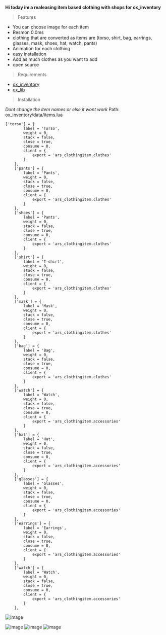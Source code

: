 **Hi today im a realeasing item based clothing with shops for ox_inventory**

> Features

* You can choose image for each item
* Resmon 0.0ms
* clothing that are converted as items are (torso, shirt, bag, earrings, glasses, mask, shoes, hat, watch, pants)
* Animation for each clothing 
* easy installation
* Add as much clothes as you want to add
* open source
> Requirements
* [ox_inventory](https://github.com/overextended/ox_inventory)
* [ox_lib](https://github.com/overextended/ox_lib)
> Installation 

*Dont change the item names or else it wont work*
Path: ox_inventory/data/items.lua

```
['torso'] = {
		label = 'Torso',
		weight = 0,
		stack = false,
		close = true,
		consume = 0,
		client = {
			export = 'ars_clothingitem.clothes'
		}
	},
	['pants'] = {
		label = 'Pants',
		weight = 0,
		stack = false,
		close = true,
		consume = 0,
		client = {
			export = 'ars_clothingitem.clothes'
		}
	},
	['shoes'] = {
		label = 'Pants',
		weight = 0,
		stack = false,
		close = true,
		consume = 0,
		client = {
			export = 'ars_clothingitem.clothes'
		}
	},
	['shirt'] = {
		label = 'T-shirt',
		weight = 0,
		stack = false,
		close = true,
		consume = 0,
		client = {
			export = 'ars_clothingitem.clothes'
		}
	},
	['mask'] = {
		label = 'Mask',
		weight = 0,
		stack = false,
		close = true,
		consume = 0,
		client = {
			export = 'ars_clothingitem.clothes'
		}
	},
	['bag'] = {
		label = 'Bag',
		weight = 0,
		stack = false,
		close = true,
		consume = 0,
		client = {
			export = 'ars_clothingitem.clothes'
		}
	},
	['watch'] = {
		label = 'Watch',
		weight = 0,
		stack = false,
		close = true,
		consume = 0,
		client = {
			export = 'ars_clothingitem.accessories'
		}
	},
	['hat'] = {
		label = 'Hat',
		weight = 0,
		stack = false,
		close = true,
		consume = 0,
		client = {
			export = 'ars_clothingitem.accessories'
		}
	},
	['glasses'] = {
		label = 'Glasses',
		weight = 0,
		stack = false,
		close = true,
		consume = 0,
		client = {
			export = 'ars_clothingitem.accessories'
		}
	},
	['earrings'] = {
		label = 'Earrings',
		weight = 0,
		stack = false,
		close = true,
		consume = 0,
		client = {
			export = 'ars_clothingitem.accessories'
		}
	},
	['watch'] = {
		label = 'Watch',
		weight = 0,
		stack = false,
		close = true,
		consume = 0,
		client = {
			export = 'ars_clothingitem.accessories'
		}
	},
```
![image](https://user-images.githubusercontent.com/70983185/209468667-40ba1779-925d-453c-a59e-95d5882dcf81.png)

![image](https://user-images.githubusercontent.com/70983185/209471426-3749c1b4-0d41-4ae9-b6b7-49317e874b46.png)
![image](https://user-images.githubusercontent.com/70983185/209471429-197b53dc-46a0-40f5-84b1-734bb30f0e12.png)
![image](https://user-images.githubusercontent.com/70983185/209471431-7b323d73-500f-421b-b132-969451433821.png)


